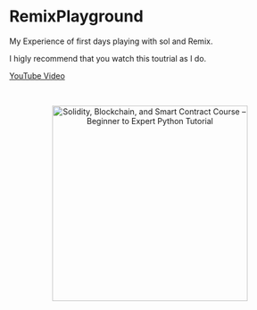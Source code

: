 # RemixPlayground
My Experience of first days playing with sol and Remix.

I higly recommend that you watch this toutrial as I do. 

[](https://github.com/smartcontractkit/full-blockchain-solidity-course-py/)




[YouTube Video](https://www.youtube.com/watch?v=M576WGiDBdQ)

<br/>
<p align="center">
<a href="https://www.youtube.com/watch?v=M576WGiDBdQ" target="_blank">
<img src="./img/youtube_thumbnail.jpeg" width="350" alt="Solidity, Blockchain, and Smart Contract Course – Beginner to Expert Python Tutorial">
</a>
</p>
<br/>

